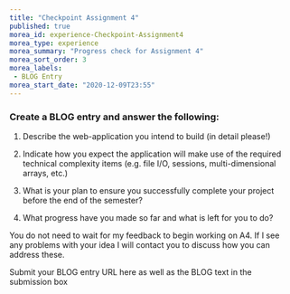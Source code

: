 ```yaml
--- 
title: "Checkpoint Assignment 4" 
published: true 
morea_id: experience-Checkpoint-Assignment4
morea_type: experience 
morea_summary: "Progress check for Assignment 4"
morea_sort_order: 3 
morea_labels:
 - BLOG Entry
morea_start_date: "2020-12-09T23:55"
---
```


### Create a BLOG entry and answer the following:

1. Describe the web-application you intend to build (in detail please!)

2. Indicate how you expect the application will make use of the required technical complexity items (e.g. file I/O, sessions, multi-dimensional arrays, etc.)

3. What is your plan to ensure you successfully complete your project before the end of the semester?

4. What progress have you made so far and what is left for you to do?

 
You do not need to wait for my feedback to begin working on A4. If I see any problems with your idea I will contact you to discuss how you can address these.

Submit your BLOG entry URL here as well as the BLOG text in the submission box